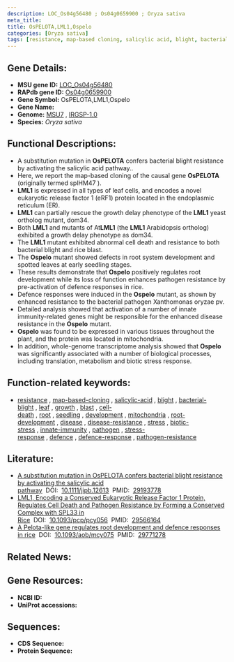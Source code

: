 ```yaml
---
description: LOC_Os04g56480 ; Os04g0659900 ; Oryza sativa
meta_title:
title: OsPELOTA,LML1,Ospelo
categories: [Oryza sativa]
tags: [resistance, map-based cloning, salicylic acid, blight, bacterial blight, leaf, growth, blast, cell death, root, seedling, development, mitochondria, root development, disease, disease resistance, stress, biotic stress, innate immunity, pathogen, stress response, defence, defence response, pathogen resistance]
---
```


## Gene Details:
- **MSU gene ID:** [LOC_Os04g56480](http://rice.uga.edu/cgi-bin/ORF_infopage.cgi?orf=LOC_Os04g56480)  
- **RAPdb gene ID:** [Os04g0659900](https://rapdb.dna.affrc.go.jp/locus/?name=Os04g0659900)  
- **Gene Symbol:** OsPELOTA,LML1,Ospelo
- **Gene Name:**
- **Genome:**  [MSU7](http://rice.uga.edu/)&nbsp;,&nbsp;[IRGSP-1.0](https://rapdb.dna.affrc.go.jp/download/irgsp1.html)
- **Species:** *Oryza sativa*

## Functional Descriptions:
   - A substitution mutation in **OsPELOTA** confers bacterial blight resistance by activating the salicylic acid pathway..
   - Here, we report the map-based cloning of the causal gene **OsPELOTA** (originally termed splHM47 ).
   - **LML1** is expressed in all types of leaf cells, and encodes a novel eukaryotic release factor 1 (eRF1) protein located in the endoplasmic reticulum (ER).
   - **LML1** can partially rescue the growth delay phenotype of the **LML1** yeast ortholog mutant, dom34.
   - Both **LML1** and mutants of At**LML1** (the **LML1** Arabidopsis ortholog) exhibited a growth delay phenotype as dom34.
   - The **LML1** mutant exhibited abnormal cell death and resistance to both bacterial blight and rice blast.
   - The **Ospelo** mutant showed defects in root system development and spotted leaves at early seedling stages.
   - These results demonstrate that **Ospelo** positively regulates root development while its loss of function enhances pathogen resistance by pre-activation of defence responses in rice.
   - Defence responses were induced in the **Ospelo** mutant, as shown by enhanced resistance to the bacterial pathogen Xanthomonas oryzae pv.
   - Detailed analysis showed that activation of a number of innate immunity-related genes might be responsible for the enhanced disease resistance in the **Ospelo** mutant.
   - **Ospelo** was found to be expressed in various tissues throughout the plant, and the protein was located in mitochondria.
   - In addition, whole-genome transcriptome analysis showed that **Ospelo** was significantly associated with a number of biological processes, including translation, metabolism and biotic stress response.

## Function-related keywords:
   - [resistance](/tags/resistance/)&nbsp;,&nbsp;[map-based-cloning](/tags/map-based-cloning/)&nbsp;,&nbsp;[salicylic-acid](/tags/salicylic-acid/)&nbsp;,&nbsp;[blight](/tags/blight/)&nbsp;,&nbsp;[bacterial-blight](/tags/bacterial-blight/)&nbsp;,&nbsp;[leaf](/tags/leaf/)&nbsp;,&nbsp;[growth](/tags/growth/)&nbsp;,&nbsp;[blast](/tags/blast/)&nbsp;,&nbsp;[cell-death](/tags/cell-death/)&nbsp;,&nbsp;[root](/tags/root/)&nbsp;,&nbsp;[seedling](/tags/seedling/)&nbsp;,&nbsp;[development](/tags/development/)&nbsp;,&nbsp;[mitochondria](/tags/mitochondria/)&nbsp;,&nbsp;[root-development](/tags/root-development/)&nbsp;,&nbsp;[disease](/tags/disease/)&nbsp;,&nbsp;[disease-resistance](/tags/disease-resistance/)&nbsp;,&nbsp;[stress](/tags/stress/)&nbsp;,&nbsp;[biotic-stress](/tags/biotic-stress/)&nbsp;,&nbsp;[innate-immunity](/tags/innate-immunity/)&nbsp;,&nbsp;[pathogen](/tags/pathogen/)&nbsp;,&nbsp;[stress-response](/tags/stress-response/)&nbsp;,&nbsp;[defence](/tags/defence/)&nbsp;,&nbsp;[defence-response](/tags/defence-response/)&nbsp;,&nbsp;[pathogen-resistance](/tags/pathogen-resistance/)

## Literature:
   - [A substitution mutation in OsPELOTA confers bacterial blight resistance by activating the salicylic acid pathway](https://www.doi.org/10.1111/jipb.12613)&nbsp;&nbsp;DOI:&nbsp;&nbsp;[10.1111/jipb.12613](https://www.doi.org/10.1111/jipb.12613)&nbsp;&nbsp;PMID:&nbsp;&nbsp;[29193778](https://pubmed.ncbi.nlm.nih.gov/29193778/)
   - [LML1, Encoding a Conserved Eukaryotic Release Factor 1 Protein, Regulates Cell Death and Pathogen Resistance by Forming a Conserved Complex with SPL33 in Rice](https://www.doi.org/10.1093/pcp/pcy056)&nbsp;&nbsp;DOI:&nbsp;&nbsp;[10.1093/pcp/pcy056](https://www.doi.org/10.1093/pcp/pcy056)&nbsp;&nbsp;PMID:&nbsp;&nbsp;[29566164](https://pubmed.ncbi.nlm.nih.gov/29566164/)
   - [A Pelota-like gene regulates root development and defence responses in rice](https://www.doi.org/10.1093/aob/mcy075)&nbsp;&nbsp;DOI:&nbsp;&nbsp;[10.1093/aob/mcy075](https://www.doi.org/10.1093/aob/mcy075)&nbsp;&nbsp;PMID:&nbsp;&nbsp;[29771278](https://pubmed.ncbi.nlm.nih.gov/29771278/)

## Related News:

## Gene Resources:
- **NCBI ID:**  []()
- **UniProt accessions:** [](https://www.uniprot.org/uniprotkb//entry)

## Sequences:
- **CDS Sequence:**
- **Protein Sequence:**
